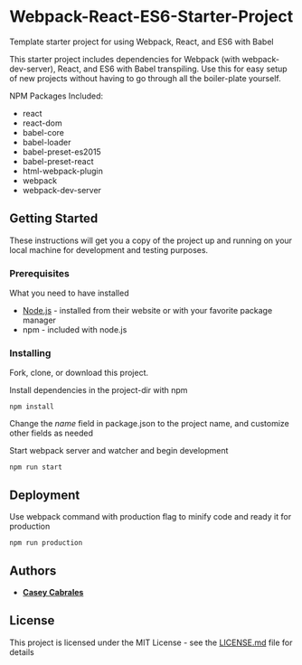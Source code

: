 # Webpack-React-ES6-Starter-Project
Template starter project for using Webpack, React, and ES6 with Babel

This starter project includes dependencies for Webpack (with webpack-dev-server), React, and ES6 with Babel transpiling. Use this for easy setup of new projects without having to go through all the boiler-plate yourself.

NPM Packages Included:
* react
* react-dom
* babel-core
* babel-loader
* babel-preset-es2015
* babel-preset-react
* html-webpack-plugin
* webpack
* webpack-dev-server

## Getting Started

These instructions will get you a copy of the project up and running on your local machine for development and testing purposes.

### Prerequisites

What you need to have installed

* [Node.js](https://nodejs.org/en/download/) - installed from their website or with your favorite package manager
* npm - included with node.js

### Installing

Fork, clone, or download this project.

Install dependencies in the project-dir with npm

```
npm install
```

Change the *name* field in package.json to the project name, and customize other fields as needed

Start webpack server and watcher and begin development

```
npm run start
```

## Deployment

Use webpack command with production flag to minify code and ready it for production

```
npm run production
```

## Authors

* **[Casey Cabrales](https://ccabrales.github.io)**

## License

This project is licensed under the MIT License - see the [LICENSE.md](LICENSE.md) file for details


